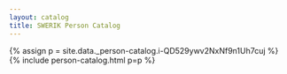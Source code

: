 ```yaml
---
layout: catalog
title: SWERIK Person Catalog
---
```

{% assign p = site.data._person-catalog.i-QD529ywv2NxNf9n1Uh7cuj %}
{% include person-catalog.html p=p %}

